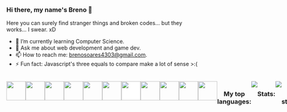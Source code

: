 ### Hi there, my name's Breno 👋

Here you can surely find stranger things and broken codes... but they works... I swear. xD

- 🌱 I’m currently learning Computer Science.
- 💬 Ask me about web development and game dev.
- 📫 How to reach me: brenosoares4303@gmail.com.
- ⚡ Fun fact: Javascript's three equals to compare make a lot of sense >:(

<br>

<div style="display: flex;" align="center">
<img src="https://cdn.jsdelivr.net/gh/devicons/devicon/icons/nodejs/nodejs-original.svg" height="50px" />
<img src="https://cdn.jsdelivr.net/gh/devicons/devicon/icons/javascript/javascript-original.svg" height="50px" />
<img src="https://cdn.jsdelivr.net/gh/devicons/devicon/icons/html5/html5-original.svg" height="50px" />
<img src="https://cdn.jsdelivr.net/gh/devicons/devicon/icons/css3/css3-original.svg" height="50px" />
<img src="https://cdn.jsdelivr.net/gh/devicons/devicon/icons/python/python-original.svg" height="50px" />
<img src="https://cdn.jsdelivr.net/gh/devicons/devicon/icons/java/java-original.svg" height="50px" />
<img src="https://cdn.jsdelivr.net/gh/devicons/devicon/icons/unity/unity-original.svg" height="50px" style="background-color: white;"/>
<img src="https://cdn.jsdelivr.net/gh/devicons/devicon/icons/react/react-original.svg" height="50px" />
<img src="https://cdn.jsdelivr.net/gh/devicons/devicon/icons/cplusplus/cplusplus-original.svg" height="50px" />
<img src="https://cdn.jsdelivr.net/gh/devicons/devicon/icons/csharp/csharp-original.svg" height="50px" />
<img src="https://cdn.jsdelivr.net/gh/devicons/devicon/icons/c/c-original.svg" height="50px" />

<br>
  
### My top languages:

<img src="https://github-readme-stats.vercel.app/api/top-langs?username=brenulevi&layout=compact&theme=dark"/>
  
### Stats:

<img src="https://github-readme-stats.vercel.app/api?username=brenulevi&show_icons=true&theme=dark"/>

### My streaks:

[![GitHub Streak](https://github-readme-streak-stats.herokuapp.com?user=brenulevi&theme=dark)](https://git.io/streak-stats)

</div>
